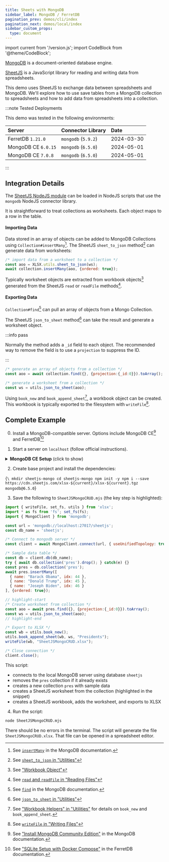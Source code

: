 ```yaml
---
title: Sheets with MongoDB
sidebar_label: MongoDB / FerretDB
pagination_prev: demos/cli/index
pagination_next: demos/local/index
sidebar_custom_props:
  type: document
---
```


import current from '/version.js';
import CodeBlock from '@theme/CodeBlock';

[MongoDB](https://mongodb.github.io/node-mongodb-native/) is a document-oriented
database engine.

[SheetJS](https://sheetjs.com) is a JavaScript library for reading and writing
data from spreadsheets.

This demo uses SheetJS to exchange data between spreadsheets and MongoDB. We'll
explore how to use save tables from a MongoDB collection to spreadsheets and how
to add data from spreadsheets into a collection.

:::note Tested Deployments

This demo was tested in the following environments:

| Server              | Connector Library   | Date       |
|:--------------------|:--------------------|:-----------|
| FerretDB `1.21.0`   | `mongodb` (`5.9.2`) | 2024-03-30 |
| MongoDB CE `6.0.15` | `mongodb` (`6.5.0`) | 2024-05-01 |
| MongoDB CE `7.0.8`  | `mongodb` (`6.5.0`) | 2024-05-01 |

:::

## Integration Details

The [SheetJS NodeJS module](/docs/getting-started/installation/nodejs) can be
loaded in NodeJS scripts that use the `mongodb` NodeJS connector library.

It is straightforward to treat collections as worksheets.  Each object maps to
a row in the table.

#### Importing Data

Data stored in an array of objects can be added to MongoDB Collections using
`Collection#insertMany`[^1]. The SheetJS `sheet_to_json` method[^2] can generate
data from worksheets:

```js
/* import data from a worksheet to a collection */
const aoo = XLSX.utils.sheet_to_json(ws);
await collection.insertMany(aoo, {ordered: true});
```

Typically worksheet objects are extracted from workbook objects[^3] generated
from the SheetJS `read` or `readFile` methods[^4].

#### Exporting Data

`Collection#find`[^5] can pull an array of objects from a Mongo Collection.

The SheetJS `json_to_sheet` method[^6] can take the result and generate a
worksheet object.

:::info pass

Normally the method adds a `_id` field to each object.  The recommended way to
remove the field is to use a `projection` to suppress the ID.

:::

```js
/* generate an array of objects from a collection */
const aoo = await collection.find({}, {projection:{_id:0}}).toArray();

/* generate a worksheet from a collection */
const ws = utils.json_to_sheet(aoo);
```

Using `book_new` and `book_append_sheet`[^7], a workbook object can be created.
This workbook is typically exported to the filesystem with `writeFile`[^8].

## Complete Example

0) Install a MongoDB-compatible server. Options include MongoDB CE[^9] and
FerretDB[^10]

1) Start a server on `localhost` (follow official instructions).

<details>
  <summary><b>MongoDB CE Setup</b> (click to show)</summary>

For MongoDB 7.0 Community Edition, the macOS steps required `brew`:

```bash
brew tap mongodb/brew
brew update
brew install mongodb-community
```

Older versions can be installed by passing the version major and minor numbers:

```bash
# Install 6.0
brew install mongodb-community@6.0
```

:::note pass

If `brew` was used to install MongoDB, the following command starts a server:

```bash
/usr/local/opt/mongodb-community/bin/mongod --config /usr/local/etc/mongod.conf
```

If Homebrew is configured to use `/opt/homebrew`, the command is:

```bash
/opt/homebrew/opt/mongodb-community/bin/mongod --config /opt/homebrew/etc/mongod.conf
```

:::

</details>

2) Create base project and install the dependencies:

<CodeBlock language="bash">{`\
mkdir sheetjs-mongo
cd sheetjs-mongo
npm init -y
npm i --save https://cdn.sheetjs.com/xlsx-${current}/xlsx-${current}.tgz mongodb@6.5.0`}
</CodeBlock>

3) Save the following to `SheetJSMongoCRUD.mjs` (the key step is highlighted):

```js title="SheetJSMongoCRUD.mjs"
import { writeFile, set_fs, utils } from 'xlsx';
import * as fs from 'fs'; set_fs(fs);
import { MongoClient } from 'mongodb';

const url = 'mongodb://localhost:27017/sheetjs';
const db_name = 'sheetjs';

/* Connect to mongodb server */
const client = await MongoClient.connect(url, { useUnifiedTopology: true });

/* Sample data table */
const db = client.db(db_name);
try { await db.collection('pres').drop(); } catch(e) {}
const pres = db.collection('pres');
await pres.insertMany([
  { name: "Barack Obama", idx: 44 },
  { name: "Donald Trump", idx: 45 },
  { name: "Joseph Biden", idx: 46 }
], {ordered: true});

// highlight-start
/* Create worksheet from collection */
const aoo = await pres.find({}, {projection:{_id:0}}).toArray();
const ws = utils.json_to_sheet(aoo);
// highlight-end

/* Export to XLSX */
const wb = utils.book_new();
utils.book_append_sheet(wb, ws, "Presidents");
writeFile(wb, "SheetJSMongoCRUD.xlsx");

/* Close connection */
client.close();
```

This script:

- connects to the local MongoDB server using database `sheetjs`
- removes the `pres` collection if it already exists
- creates a new collection `pres` with sample data
- creates a SheetJS worksheet from the collection (highlighted in the snippet)
- creates a SheetJS workbook, adds the worksheet, and exports to XLSX

4) Run the script:

```bash
node SheetJSMongoCRUD.mjs
```

There should be no errors in the terminal. The script will generate the file
`SheetJSMongoCRUD.xlsx`. That file can be opened in a spreadsheet editor.

[^1]: See [`insertMany`](https://mongodb.github.io/node-mongodb-native/5.7/classes/Collection.html#insertMany) in the MongoDB documentation.
[^2]: See [`sheet_to_json` in "Utilities"](/docs/api/utilities/array#array-output)
[^3]: See ["Workbook Object"](/docs/csf/book)
[^4]: See [`read` and `readFile` in "Reading Files"](/docs/api/parse-options)
[^5]: See [`find`](https://mongodb.github.io/node-mongodb-native/5.7/classes/Collection.html#find) in the MongoDB documentation.
[^6]: See [`json_to_sheet` in "Utilities"](/docs/api/utilities/array#array-of-objects-input)
[^7]: See ["Workbook Helpers" in "Utilities"](/docs/api/utilities/wb) for details on `book_new` and `book_append_sheet`.
[^8]: See [`writeFile` in "Writing Files"](/docs/api/write-options)
[^9]: See ["Install MongoDB Community Edition"](https://www.mongodb.com/docs/manual/administration/install-community/#std-label-install-mdb-community-edition) in the MongoDB documentation.
[^10]: See ["SQLite Setup with Docker Compose"](https://docs.ferretdb.io/quickstart-guide/docker/#sqlite-setup-with-docker-compose) in the FerretDB documentation.